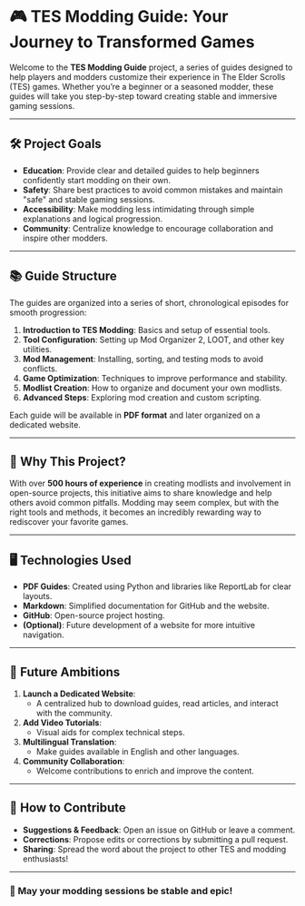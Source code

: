 # 🎮 TES Modding Guide: Your Journey to Transformed Games

Welcome to the **TES Modding Guide** project, a series of guides designed to help players and modders customize their experience in The Elder Scrolls (TES) games. Whether you’re a beginner or a seasoned modder, these guides will take you step-by-step toward creating stable and immersive gaming sessions.

---

## 🛠️ **Project Goals**

- **Education**: Provide clear and detailed guides to help beginners confidently start modding on their own.
- **Safety**: Share best practices to avoid common mistakes and maintain "safe" and stable gaming sessions.
- **Accessibility**: Make modding less intimidating through simple explanations and logical progression.
- **Community**: Centralize knowledge to encourage collaboration and inspire other modders.

---

## 📚 **Guide Structure**

The guides are organized into a series of short, chronological episodes for smooth progression:

1. **Introduction to TES Modding**: Basics and setup of essential tools.
2. **Tool Configuration**: Setting up Mod Organizer 2, LOOT, and other key utilities.
3. **Mod Management**: Installing, sorting, and testing mods to avoid conflicts.
4. **Game Optimization**: Techniques to improve performance and stability.
5. **Modlist Creation**: How to organize and document your own modlists.
6. **Advanced Steps**: Exploring mod creation and custom scripting.

Each guide will be available in **PDF format** and later organized on a dedicated website.

---

## 🌟 **Why This Project?**

With over **500 hours of experience** in creating modlists and involvement in open-source projects, this initiative aims to share knowledge and help others avoid common pitfalls. Modding may seem complex, but with the right tools and methods, it becomes an incredibly rewarding way to rediscover your favorite games.

---

## 🖥️ **Technologies Used**

- **PDF Guides**: Created using Python and libraries like ReportLab for clear layouts.
- **Markdown**: Simplified documentation for GitHub and the website.
- **GitHub**: Open-source project hosting.
- **(Optional)**: Future development of a website for more intuitive navigation.

---

## 🚀 **Future Ambitions**

1. **Launch a Dedicated Website**:
   - A centralized hub to download guides, read articles, and interact with the community.
2. **Add Video Tutorials**:
   - Visual aids for complex technical steps.
3. **Multilingual Translation**:
   - Make guides available in English and other languages.
4. **Community Collaboration**:
   - Welcome contributions to enrich and improve the content.

---

## 📝 **How to Contribute**

- **Suggestions & Feedback**: Open an issue on GitHub or leave a comment.
- **Corrections**: Propose edits or corrections by submitting a pull request.
- **Sharing**: Spread the word about the project to other TES and modding enthusiasts!

---

### 🎉 May your modding sessions be stable and epic!

